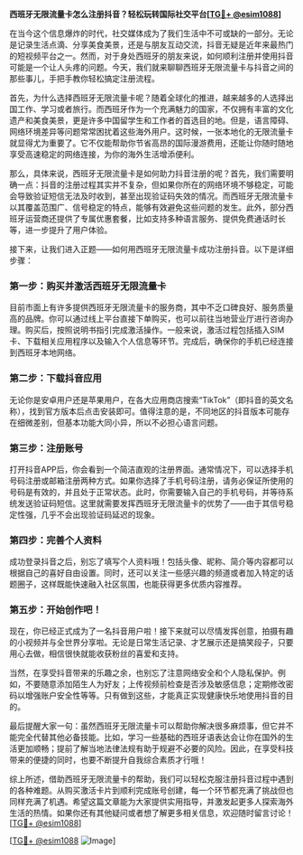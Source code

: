 **西班牙无限流量卡怎么注册抖音？轻松玩转国际社交平台[[TG💪+ @esim1088](https://t.me/s/esim1088)]**

在当今这个信息爆炸的时代，社交媒体成为了我们生活中不可或缺的一部分。无论是记录生活点滴、分享美食美景，还是与朋友互动交流，抖音无疑是近年来最热门的短视频平台之一。然而，对于身处西班牙的朋友来说，如何顺利注册并使用抖音可能是一个让人头疼的问题。今天，我们就来聊聊西班牙无限流量卡与抖音之间的那些事儿，手把手教你轻松搞定注册流程。

首先，为什么选择西班牙无限流量卡呢？随着全球化的推进，越来越多的人选择出国工作、学习或者旅行。而西班牙作为一个充满魅力的国家，不仅拥有丰富的文化遗产和美食美景，更是许多中国留学生和工作者的首选目的地。但是，语言障碍、网络环境差异等问题常常困扰着这些海外用户。这时候，一张本地化的无限流量卡就显得尤为重要了。它不仅能帮助你节省高昂的国际漫游费用，还能让你随时随地享受高速稳定的网络连接，为你的海外生活增添便利。

那么，具体来说，西班牙无限流量卡是如何助力抖音注册的呢？首先，我们需要明确一点：抖音的注册过程其实并不复杂，但如果你所在的网络环境不够稳定，可能会导致验证短信无法及时收到，甚至出现验证码失效的情况。而西班牙无限流量卡以其覆盖范围广、信号稳定的特点，能够有效避免这些问题的发生。此外，部分西班牙运营商还提供了专属优惠套餐，比如支持多种语言服务、提供免费通话时长等，进一步提升了用户体验。

接下来，让我们进入正题——如何用西班牙无限流量卡成功注册抖音。以下是详细步骤：

### 第一步：购买并激活西班牙无限流量卡

目前市面上有许多提供西班牙无限流量卡的服务商，其中不乏口碑良好、服务质量高的品牌。你可以通过线上平台直接下单购买，也可以前往当地营业厅进行咨询办理。购买后，按照说明书指引完成激活操作。一般来说，激活过程包括插入SIM卡、下载相关应用程序以及输入个人信息等环节。完成后，确保你的手机已经连接到西班牙本地网络。

### 第二步：下载抖音应用

无论你是安卓用户还是苹果用户，在各大应用商店搜索“TikTok”（即抖音的英文名称），找到官方版本后点击安装即可。值得注意的是，不同地区的抖音版本可能存在细微差别，但基本功能大同小异，所以不必担心语言问题。

### 第三步：注册账号

打开抖音APP后，你会看到一个简洁直观的注册界面。通常情况下，可以选择手机号码注册或邮箱注册两种方式。如果你选择了手机号码注册，请务必保证所使用的号码是有效的，并且处于正常状态。此时，你需要输入自己的手机号码，并等待系统发送验证码短信。这里就需要发挥西班牙无限流量卡的优势了——由于其信号稳定性强，几乎不会出现验证码延迟的现象。

### 第四步：完善个人资料

成功登录抖音之后，别忘了填写个人资料哦！包括头像、昵称、简介等内容都可以根据自己的喜好自由设置。同时，还可以关注一些感兴趣的频道或者加入特定的话题圈子，这样既能快速融入社区氛围，也能获得更多优质内容推荐。

### 第五步：开始创作吧！

现在，你已经正式成为了一名抖音用户啦！接下来就可以尽情发挥创意，拍摄有趣的小视频并与全世界分享啦。无论是日常生活记录、才艺展示还是搞笑段子，只要用心去做，相信很快就能收获粉丝的喜爱和支持。

当然，在享受抖音带来的乐趣之余，也别忘了注意网络安全和个人隐私保护。例如，不要随意添加陌生人为好友；上传视频前检查是否涉及敏感信息；定期修改密码以增强账户安全性等等。只有做到这些，才能真正实现健康快乐地使用抖音的目的。

最后提醒大家一句：虽然西班牙无限流量卡可以帮助你解决很多麻烦事，但它并不能完全代替其他必备技能。比如，学习一些基础的西班牙语表达会让你在国外的生活更加顺畅；提前了解当地法律法规有助于规避不必要的风险。因此，在享受科技带来的便捷的同时，也要不断提升自我综合素质才行哦！

综上所述，借助西班牙无限流量卡的帮助，我们可以轻松克服注册抖音过程中遇到的各种难题。从购买激活卡片到顺利完成账号创建，每一个环节都充满了挑战但也同样充满了机遇。希望这篇文章能为大家提供实用指导，并激发起更多人探索海外生活的热情。如果你还有其他疑问或者想了解更多相关信息，欢迎随时留言讨论！[[TG💪+ @esim1088](https://t.me/s/esim1088)]

[[TG💪+ @esim1088](https://t.me/s/esim1088) ![Image](https://i.postimg.cc/4NQfJmqS/Snipaste-2025-05-13-00-14-12.png)]